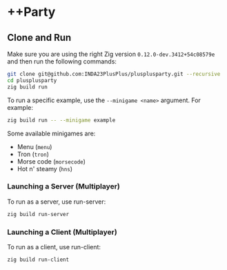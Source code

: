 # ++Party

## Clone and Run
Make sure you are using the right Zig version `0.12.0-dev.3412+54c08579e` and then run the following commands:
```bash
git clone git@github.com:INDA23PlusPlus/plusplusparty.git --recursive
cd plusplusparty
zig build run
```
To run a specific example, use the `--minigame <name>` argument. For example:
```bash
zig build run -- --minigame example
```
Some available minigames are:
- Menu (`menu`)
- Tron (`tron`)
- Morse code (`morsecode`)
- Hot n' steamy (`hns`)

### Launching a Server (Multiplayer)
To run as a server, use run-server:
```bash
zig build run-server
```

### Launching a Client (Multiplayer)
To run as a client, use run-client:
```bash
zig build run-client
```
